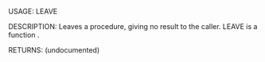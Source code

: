 USAGE:
     LEAVE  

DESCRIPTION:
     Leaves a procedure, giving no result to the caller.
     LEAVE is a function .

RETURNS:
    (undocumented)
